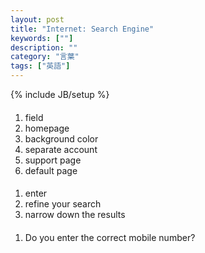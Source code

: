 ```yaml
---
layout: post
title: "Internet: Search Engine"
keywords: [""]
description: ""
category: "言葉"
tags: ["英語"]
---
```

{% include JB/setup %}

####
1. field
2. homepage
3. background color
4. separate account
5. support page
6. default page

####
1. enter
2. refine your search
3. narrow down the results


####
1. Do you enter the correct mobile number?
